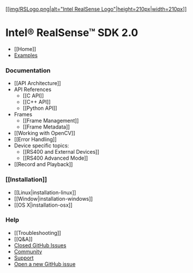 [[[img/RSLogo.png|alt="Intel RealSense Logo"|height=210px|width=210px]]](https://github.com/IntelRealSense/librealsense)

Intel® RealSense™ SDK 2.0
===============

- [[Home]]
- [Examples](../examples)

### Documentation
- [[API Architecture]]
- API References
  - [[C API]]
  - [[C++ API]]
  - [[Python API]]
- Frames
  - [[Frame Management]]
  - [[Frame Metadata]]
- [[Working with OpenCV]]
- [[Error Handling]]
- Device specific topics:
  - [[RS400 and External Devices]]
  - [[RS400 Advanced Mode]]
- [[Record and Playback]]


### [[Installation]]
- [[Linux|installation-linux]]
- [[Window|installation-windows]]
- [[OS X|installation-osx]]


### Help
- [[Troubleshooting]]
- [[Q&A]]
- [Closed GitHub Issues](https://github.com/IntelRealSense/librealsense/issues?utf8=%E2%9C%93&q=is%3Aclosed)
- [Community](https://communities.intel.com/community/tech/realsense) 
- [Support](https://www.intel.com/content/www/us/en/support/emerging-technologies/intel-realsense-technology.html)
- [Open a new GitHub issue](https://github.com/IntelRealSense/librealsense/issues/new)



